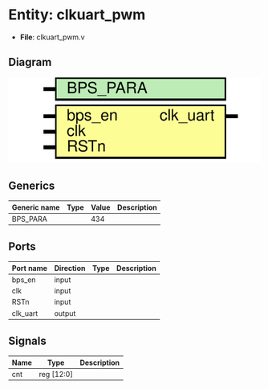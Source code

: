 # Entity: clkuart_pwm 

- **File**: clkuart_pwm.v
## Diagram

![Diagram](clkuart_pwm.svg "Diagram")
## Generics

| Generic name | Type | Value | Description |
| ------------ | ---- | ----- | ----------- |
| BPS_PARA     |      | 434   |             |
## Ports

| Port name | Direction | Type | Description |
| --------- | --------- | ---- | ----------- |
| bps_en    | input     |      |             |
| clk       | input     |      |             |
| RSTn      | input     |      |             |
| clk_uart  | output    |      |             |
## Signals

| Name | Type       | Description |
| ---- | ---------- | ----------- |
| cnt  | reg	[12:0] |             |
